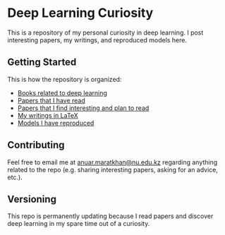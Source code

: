 # Deep Learning Curiosity

This is a repository of my personal curiosity in deep learning. I post interesting papers, my writings, and reproduced models here.

## Getting Started

This is how the repository is organized:

* [Books related to deep learning](https://github.com/ardulat/deep-learning-curiosity/tree/master/Books)
* [Papers that I have read](https://github.com/ardulat/deep-learning-curiosity/tree/master/Read)
* [Papers that I find interesting and plan to read](https://github.com/ardulat/deep-learning-curiosity/tree/master/To%20be%20read)
* [My writings in LaTeX](https://github.com/ardulat/deep-learning-curiosity/tree/master/Writings)
* [Models I have reproduced](https://github.com/ardulat/deep-learning-curiosity/tree/master/Reproduced%20models)


## Contributing

Feel free to email me at anuar.maratkhan@nu.edu.kz regarding anything related to the repo (e.g. sharing interesting papers, asking for an advice, etc.).

## Versioning

This repo is permanently updating because I read papers and discover deep learning in my spare time out of a curiosity.
